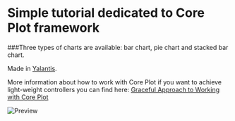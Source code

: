 # Simple tutorial dedicated to Core Plot framework 
###Three types of charts are available: bar chart, pie chart and stacked bar chart.

Made in [Yalantis](https://yalantis.com/).

More information about how to work with Core Plot if you want to achieve light-weight controllers
you can find here:
[Graceful Approach to Working with Core Plot](https://yalantis.com/blog/work-core-plot-library-alternative-approach/)

![Preview](https://yalantis.com/media/content/ckeditor/2015/02/iOS-Simulator-Screen-Shot-20-%D1%84%D0%B5%D0%B2%D1%80.-2015-%D0%B3.-1.10.30-%D0%BF%D0%BE%D1%81%D0%BB%D0%B5-%D0%BF%D0%BE%D0%BB%D1%83%D0%B4%D0%BD%D1%8F.png)




